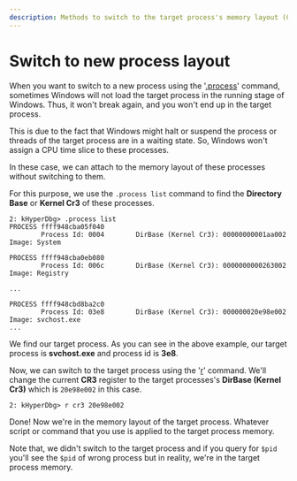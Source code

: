 ```yaml
---
description: Methods to switch to the target process's memory layout (CR3)
---
```


# Switch to new process layout

When you want to switch to a new process using the '[.process](https://docs.hyperdbg.org/commands/meta-commands/.process)' command, sometimes Windows will not load the target process in the running stage of Windows. Thus, it won't break again, and you won't end up in the target process.

This is due to the fact that Windows might halt or suspend the process or threads of the target process are in a waiting state. So, Windows won't assign a CPU time slice to these processes.

In these case, we can attach to the memory layout of these processes without switching to them.

For this purpose, we use the `.process list` command to find the **Directory Base** or **Kernel Cr3** of these processes.

```
2: kHyperDbg> .process list
PROCESS ffff948cba05f040
        Process Id: 0004        DirBase (Kernel Cr3): 00000000001aa002  Image: System

PROCESS ffff948cba0eb080
        Process Id: 006c        DirBase (Kernel Cr3): 0000000000263002  Image: Registry

...

PROCESS ffff948cbd8ba2c0
        Process Id: 03e8        DirBase (Kernel Cr3): 000000020e98e002  Image: svchost.exe
...
```

We find our target process. As you can see in the above example, our target process is **svchost.exe** and process id is **3e8**.

Now, we can switch to the target process using the '[r](https://docs.hyperdbg.org/commands/debugging-commands/r)' command. We'll change the current **CR3** register to the target processes's **DirBase (Kernel Cr3)** which is `20e98e002` in this case.

```
2: kHyperDbg> r cr3 20e98e002
```

Done! Now we're in the memory layout of the target process. Whatever script or command that you use is applied to the target process memory.

Note that, we didn't switch to the target process and if you query for `$pid` you'll see the `$pid` of wrong process but in reality, we're in the target process memory.

